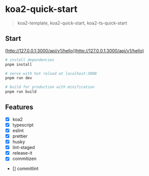 # koa2-quick-start

> koa2-template, koa2-quick-start, koa2-ts-quick-start

## Start

[http://127.0.0.1:3000/api/v1/hello](http://127.0.0.1:3000/api/v1/hello)

```bash
# install dependencies
pnpm install

# serve with hot reload at localhost:3000
pnpm run dev

# build for production with minification
pnpm run build
```

## Features

-   [x] koa2
-   [x] typescript
-   [x] eslint
-   [x] prettier
-   [x] husky
-   [x] lint-staged
-   [x] release-it
-   [x] commitizen
-   [] commitlint
